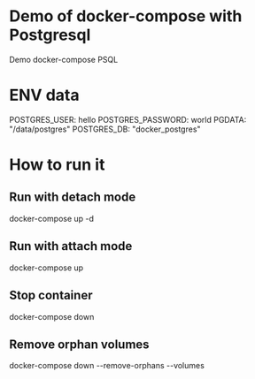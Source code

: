 # Demo of docker-compose with Postgresql
Demo docker-compose PSQL

# ENV data
POSTGRES_USER: hello
POSTGRES_PASSWORD: world
PGDATA: "/data/postgres"
POSTGRES_DB: "docker_postgres"

# How to run it

## Run with detach mode
docker-compose up -d 

## Run with attach mode
docker-compose up

## Stop container
docker-compose down

## Remove orphan volumes
docker-compose down --remove-orphans --volumes

